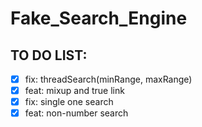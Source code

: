 # Fake_Search_Engine
## TO DO LIST:
- [x] fix: threadSearch(minRange, maxRange)
- [x] feat: mixup and true link
- [x] fix: single one search
- [x] feat: non-number search